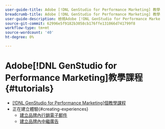 ```yaml
---
user-guide-title: Adobe [!DNL GenStudio for Performance Marketing] 教學課程
breadcrumb-title: Adobe [!DNL GenStudio for Performance Marketing] 教學課程
user-guide-description: 檢視Adobe [!DNL GenStudio for Performance Marketing]的Experience League教學課程，這是端對端的解決方案，可透過創作AI和智慧型自動化加速並簡化您的內容供應鏈。
source-git-commit: 62996e5f9182b3058cb176ffe131066d741799f8
workflow-type: tm+mt
source-wordcount: '40'
ht-degree: 0%

---
```



# Adobe[!DNL GenStudio for Performance Marketing]教學課程 {#tutorials}

+ [[!DNL GenStudio for Performance Marketing]個教學課程](overview.md)
+ 正在建立體驗{#creating-experiences}
   + [建立品牌內行銷電子郵件](./creating-experiences/creating-on-brand-emails.md)
   + [建立品牌內中繼廣告](./creating-experiences/creating-on-meta-ads.md)
